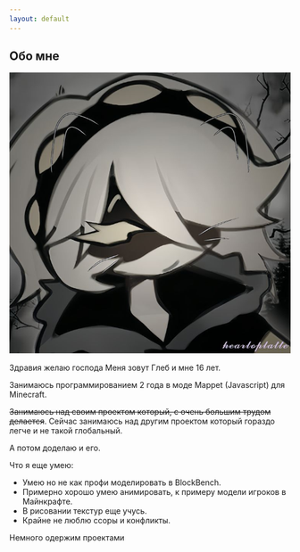```yaml
---
layout: default
---
```


## Обо мне

<img class="profile-picture" src="glebun08.jpg">

Здравия желаю господа
Меня зовут Глеб и мне 16 лет.

Занимаюсь программированием 2 года в моде Mappet (Javascript) для Minecraft.

~~Занимаюсь над своим проектом который, с очень большим трудом делается~~.
Сейчас занимаюсь над другим проектом который гораздо легче и не такой глобальный.

А потом доделаю и его.

Что я еще умею:
* Умею но не как профи моделировать в BlockBench.
* Примерно хорошо умею анимировать, к примеру модели игроков в Майнкрафте.
* В рисовании текстур еще учусь.
* Крайне не люблю ссоры и конфликты.

Немного одержим проектами
